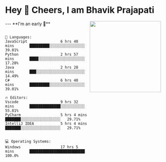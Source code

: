 <h1>Hey 🍻 Cheers, I am Bhavik Prajapati</h1>
<img align='right' src="https://i2.wp.com/allhtaccess.info/wp-content/uploads/2018/03/programming.gif?fit=1281%2C716&ssl=1" width="230">
---
<!--START_SECTION:waka-->
**I'm an early 🐤** 


```text

💬 Languages: 
JavaScript               6 hrs 40 mins       █████████░░░░░░░░░░░░░░░░   39.01% 
Python                   2 hrs 57 mins       ████░░░░░░░░░░░░░░░░░░░░░   17.28% 
Java                     2 hrs 28 mins       ███░░░░░░░░░░░░░░░░░░░░░░   14.49% 
C#                       6 hrs 40 mins       █████████░░░░░░░░░░░░░░░░   39.01% 

🔥 Editors: 
Vscode                   9 hrs 32 mins       ██████████████░░░░░░░░░░░   55.81% 
PyCharm                  5 hrs 4 mins        ███████░░░░░░░░░░░░░░░░░░   29.71% 
IntelliJ IDEA            5 hrs 4 mins        ███████░░░░░░░░░░░░░░░░░░   29.71% 


💻 Operating Systems: 
Windows                  17 hrs 5 mins       █████████████████████████   100.0%

```
<!--END_SECTION:waka-->
